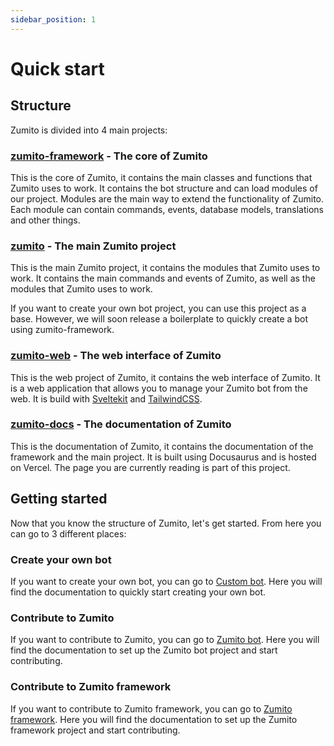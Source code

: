 ```yaml
---
sidebar_position: 1
---
```


# Quick start

## Structure

Zumito is divided into 4 main projects:

### [zumito-framework](https://github.com/fernandomema/zumito-framework) - The core of Zumito

This is the core of Zumito, it contains the main classes and functions that Zumito uses to work.
It contains the bot structure and can load modules of our project.
Modules are the main way to extend the functionality of Zumito.
Each module can contain commands, events, database models, translations and other things.

### [zumito](https://github.com/fernandomema/zumito) - The main Zumito project

This is the main Zumito project, it contains the modules that Zumito uses to work.
It contains the main commands and events of Zumito, as well as the modules that Zumito uses to work.

If you want to create your own bot project, you can use this project as a base. However, we will soon release a boilerplate to quickly create a bot using zumito-framework.

### [zumito-web](https://github.com/fernandomema/zumito-web) - The web interface of Zumito

This is the web project of Zumito, it contains the web interface of Zumito.
It is a web application that allows you to manage your Zumito bot from the web.
It is build with [Sveltekit](https://kit.svelte.dev/) and [TailwindCSS](https://tailwindcss.com/).

### [zumito-docs](https://github.com/fernandomema/zumito-docs) - The documentation of Zumito

This is the documentation of Zumito, it contains the documentation of the framework and the main project.
It is built using Docusaurus and is hosted on Vercel.
The page you are currently reading is part of this project.

## Getting started

Now that you know the structure of Zumito, let's get started.
From here you can go to 3 different places:

### Create your own bot

If you want to create your own bot, you can go to [Custom bot](/docs/category/custom-bot).
Here you will find the documentation to quickly start creating your own bot.

### Contribute to Zumito

If you want to contribute to Zumito, you can go to [Zumito bot](/docs/category/zumito-bot).
Here you will find the documentation to set up the Zumito bot project and start contributing.

### Contribute to Zumito framework

If you want to contribute to Zumito framework, you can go to [Zumito framework](/docs/category/zumito-framework).
Here you will find the documentation to set up the Zumito framework project and start contributing.
